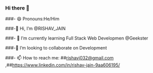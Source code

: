 ### Hi there 👋
###- 😄 Pronouns:He/Him

###-👋 Hi, I’m @RISHAV_JAIN

###- 🌱 I’m currently learning Full Stack Web Developmen @Geekster

###-💞️ I’m looking to collaborate on Development

###- 📫 How to reach me: ##rishavj032@gmail.com ,##https://www.linkedin.com/in/rishav-jain-9aa606195/
